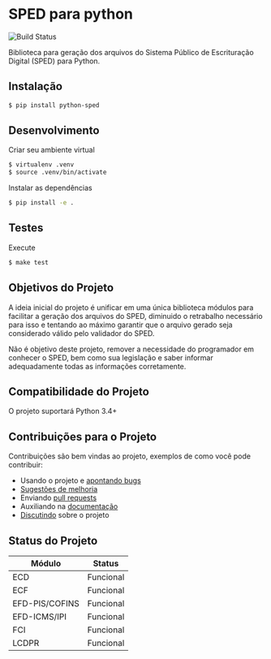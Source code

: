 # SPED para python

![Build Status](https://github.com/lucrorural/python-sped/workflows/python-sped%20app/badge.svg)


Biblioteca para geração dos arquivos do Sistema Público de Escrituração Digital (SPED) para Python.

## Instalação

```sh
$ pip install python-sped
```

## Desenvolvimento

Criar seu ambiente virtual

```sh
$ virtualenv .venv
$ source .venv/bin/activate
```

Instalar as dependências
    
```sh
$ pip install -e .
```

## Testes
    
Execute
    
```sh
$ make test
```

## Objetivos do Projeto

A ideia inicial do projeto é unificar em uma única biblioteca módulos para facilitar a geração dos arquivos do SPED, diminuido o retrabalho necessário para isso e tentando ao máximo garantir que o arquivo gerado seja considerado válido pelo validador do SPED.

Não é objetivo deste projeto, remover a necessidade do programador em conhecer o SPED, bem como sua legislação e saber informar adequadamente todas as informações corretamente.

## Compatibilidade do Projeto

O projeto suportará Python 3.4+

## Contribuições para o Projeto

Contribuições são bem vindas ao projeto, exemplos de como você pode contribuir:
 * Usando o projeto e [apontando bugs](https://github.com/lucrorural/python-sped/issues)
 * [Sugestões de melhoria](https://github.com/lucrorural/python-sped/issues)
 * Enviando [pull requests](https://github.com/lucrorural/python-sped/pulls)
 * Auxiliando na [documentação](https://github.com/lucrorural/python-sped/wiki)
 * [Discutindo](https://github.com/lucrorural/python-sped/discussions) sobre o projeto

## Status do Projeto

| Módulo         |     Status    |
|----------------|:-------------:|
| ECD            |   Funcional   |
| ECF            |   Funcional   |
| EFD-PIS/COFINS |   Funcional   |
| EFD-ICMS/IPI   |   Funcional   |
| FCI            |   Funcional   |
| LCDPR          |   Funcional   |
